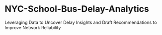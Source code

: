 # NYC-School-Bus-Delay-Analytics
Leveraging Data to Uncover Delay Insights and Draft Recommendations to Improve Network Reliability
